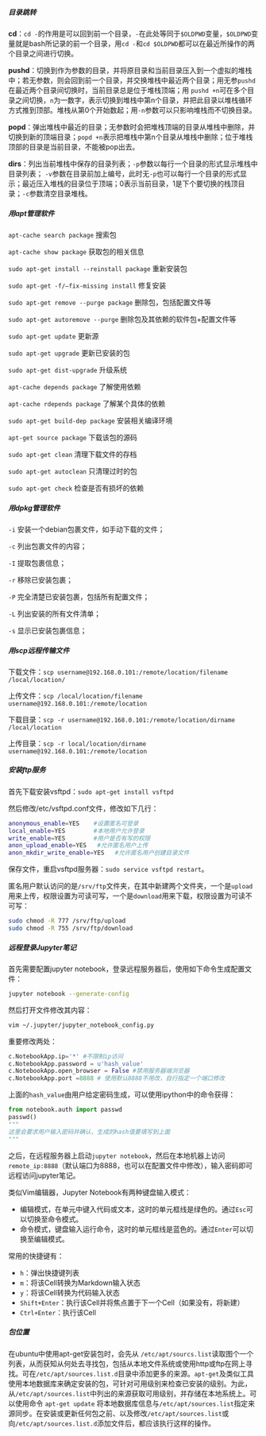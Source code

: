 ##### 目录跳转

**cd**：`cd -`的作用是可以回到前一个目录，`-`在此处等同于`$OLDPWD`变量，`$OLDPWD`变量就是bash所记录的前一个目录，用`cd -`和`cd $OLDPWD`都可以在最近所操作的两个目录之间进行切换。

**pushd**：切换到作为参数的目录，并将原目录和当前目录压入到一个虚拟的堆栈中；若无参数，则会回到前一个目录，并交换堆栈中最近两个目录；用无参`pushd`在最近两个目录间切换时，当前目录总是位于堆栈顶端；用 `pushd +n`可在多个目录之间切换，`n`为一数字，表示切换到堆栈中第n个目录，并把此目录以堆栈循环方式推到顶部。堆栈从第0个开始数起；用`-n`参数可以只影响堆栈而不切换目录。

**popd**：弹出堆栈中最近的目录；无参数时会把堆栈顶端的目录从堆栈中删除，并切换到新的顶端目录；`popd +n`表示把堆栈中第n个目录从堆栈中删除；位于堆栈顶部的目录是当前目录，不能被pop出去。

**dirs**：列出当前堆栈中保存的目录列表；`-p`参数以每行一个目录的形式显示堆栈中目录列表； `-v`参数在目录前加上编号，此时无`-p`也可以每行一个目录的形式显示；最近压入堆栈的目录位于顶端；0表示当前目录，1是下个要切换的栈顶目录；`-c`参数清空目录堆栈。



##### 用apt管理软件

`apt-cache search package` 搜索包

`apt-cache show package` 获取包的相关信息

`sudo apt-get install --reinstall package` 重新安装包

`sudo apt-get -f/—fix-missing install` 修复安装

`sudo apt-get remove --purge package` 删除包，包括配置文件等

`sudo apt-get autoremove --purge` 删除包及其依赖的软件包+配置文件等

`sudo apt-get update` 更新源

`sudo apt-get upgrade` 更新已安装的包

`sudo apt-get dist-upgrade` 升级系统

`apt-cache depends package` 了解使用依赖

`apt-cache rdepends package` 了解某个具体的依赖

`sudo apt-get build-dep package` 安装相关编译环境

`apt-get source package` 下载该包的源码

`sudo apt-get clean` 清理下载文件的存档

`sudo apt-get autoclean` 只清理过时的包

`sudo apt-get check` 检查是否有损坏的依赖



##### 用dpkg管理软件

`-i` 安装一个debian包裹文件，如手动下载的文件；

`-c` 列出包裹文件的内容；

`-I` 提取包裹信息；

`-r` 移除已安装包裹；

`-P` 完全清楚已安装包裹，包括所有配置文件；

`-L` 列出安装的所有文件清单；

`-s` 显示已安装包裹信息；



##### 用scp远程传输文件

下载文件：`scp username@192.168.0.101:/remote/location/filename /local/location/ `

上传文件：`scp /local/location/filename username@192.168.0.101:/remote/location`

下载目录：`scp -r username@192.168.0.101:/remote/location/dirname /local/location`

上传目录：`scp -r local/location/dirname username@192.168.0.101:/remote/location`



##### 安装ftp服务

首先下载安装vsftpd：`sudo apt-get install vsftpd`

然后修改/etc/vsftpd.conf文件，修改如下几行：

```bash
anonymous_enable=YES    #设置匿名可登录
local_enable=YES        #本地用户允许登录
write_enable=YES        #用户是否有写的权限
anon_upload_enable=YES   #允许匿名用户上传
anon_mkdir_write_enable=YES   #允许匿名用户创建目录文件
```

保存文件，重启vsftpd服务器：`sudo service vsftpd restart`。

匿名用户默认访问的是`/srv/ftp`文件夹，在其中新建两个文件夹，一个是`upload`用来上传，权限设置为可读可写，一个是`download`用来下载，权限设置为可读不可写：

```bash
sudo chmod -R 777 /srv/ftp/upload
sudo chmod -R 755 /srv/ftp/download
```



##### 远程登录Jupyter笔记

首先需要配置jupyter notebook，登录远程服务器后，使用如下命令生成配置文件：

```bash
jupyter notebook --generate-config
```

然后打开文件修改其内容：

```bash
vim ~/.jupyter/jupyter_notebook_config.py
```

重要修改两处：

```python
c.NotebookApp.ip='*' #不限制ip访问
c.NotebookApp.password = u'hash_value'
c.NotebookApp.open_browser = False #禁用服务器端浏览器
c.NotebookApp.port =8888 # 使用默认8888不用改，自行指定一个端口修改
```

上面的`hash_value`由用户给定密码生成，可以使用ipython中的命令获得：

```python
from notebook.auth import passwd
passwd()
"""
这里会要求用户输入密码并确认，生成的hash值要填写到上面
"""
```

之后，在远程服务器上启动`jupyter notebook`，然后在本地机器上访问`remote_ip:8888`（默认端口为8888，也可以在配置文件中修改），输入密码即可远程访问jupyter笔记。

类似Vim编辑器，Jupyter Notebook有两种键盘输入模式：

- 编辑模式，在单元中键入代码或文本，这时的单元框线是绿色的。通过`Esc`可以切换至命令模式。
- 命令模式，键盘输入运行命令，这时的单元框线是蓝色的。通过`Enter`可以切换至编辑模式。

常用的快捷键有：

- `h`：弹出快捷键列表
- `m`：将该Cell转换为Markdown输入状态
- `y`：将该Cell转换为代码输入状态
- `Shift+Enter`：执行该Cell并将焦点置于下一个Cell（如果没有，将新建）
- `Ctrl+Enter`：执行该Cell



##### 包位置

在ubuntu中使用apt-get安装包时，会先从 `/etc/apt/sourcs.list`读取图个一个列表，从而获知从何处去寻找包，包括从本地文件系统或使用http或ftp在网上寻找。可在`/etc/apt/sources.list.d`目录中添加更多的来源。`apt-get`及类似工具使用本地数据库来确定安装的包，可针对可用级别来检查已安装的级别。为此，从`/etc/apt/sources.list`中列出的来源获取可用级别，并存储在本地系统上。可以使用命令 `apt-get update` 将本地数据库信息与`/etc/apt/sources.list`指定来源同步。在安装或更新任何包之前、以及修改`/etc/apt/sources.list`或向`/etc/apt/sources.list.d`添加文件后，都应该执行这样的操作。

